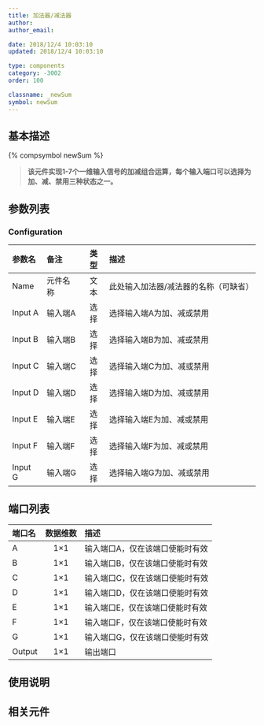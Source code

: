 ```yaml
---
title: 加法器/减法器
author: 
author_email:

date: 2018/12/4 10:03:10
updated: 2018/12/4 10:03:10

type: components
category: -3002
order: 100

classname: _newSum
symbol: newSum
---
```

## 基本描述
{% compsymbol newSum %}

> **该元件实现1-7个一维输入信号的加减组合运算，每个输入端口可以选择为加、减、禁用三种状态之一。**

## 参数列表
### Configuration
| 参数名 | 备注 | 类型 | 描述 |
| :--- | :--- | :--: | :--- |
| Name | 元件名称 | 文本 | 此处输入加法器/减法器的名称（可缺省） |
| Input A | 输入端A | 选择 | 选择输入端A为加、减或禁用 |
| Input B | 输入端B | 选择 | 选择输入端B为加、减或禁用 |
| Input C | 输入端C | 选择 | 选择输入端C为加、减或禁用 |
| Input D | 输入端D | 选择 | 选择输入端D为加、减或禁用 |
| Input E | 输入端E | 选择 | 选择输入端E为加、减或禁用 |
| Input F | 输入端F | 选择 | 选择输入端F为加、减或禁用 |
| Input G | 输入端G | 选择 | 选择输入端G为加、减或禁用 |


## 端口列表

| 端口名 | 数据维数 | 描述 |
| :--- | :--:  | :--- |
| A | 1×1 |输入端口A，仅在该端口使能时有效 |                   
| B | 1×1 |输入端口B，仅在该端口使能时有效 |                   
| C | 1×1 |输入端口C，仅在该端口使能时有效 |                   
| D | 1×1 |输入端口D，仅在该端口使能时有效 |                   
| E | 1×1 |输入端口E，仅在该端口使能时有效 |                   
| F | 1×1 |输入端口F，仅在该端口使能时有效 |                   
| G | 1×1 |输入端口G，仅在该端口使能时有效 |                   
| Output | 1×1 |输出端口 |                   

## 使用说明



## 相关元件



